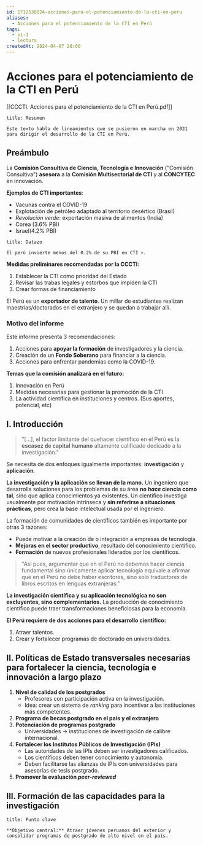 ```yaml
---
id: 1712538024-acciones-para-el-potenciamiento-de-la-cti-en-peru
aliases:
  - Acciones para el potenciamiento de la CTI en Perú
tags:
  - pi-1
  - lectura
createdAt: 2024-04-07 20:00
---
```


# Acciones para el potenciamiento de la CTI en Perú

[[CCCTI. Acciones para el potenciamiento de la CTI en Perú.pdf]]

```ad-summary
title: Resumen

Este texto habla de lineamientos que se pusieron en marcha en 2021 para dirigir el desarrollo de la CTI en Perú.

```

## Preámbulo

La **Comisión Consultiva de Ciencia, Tecnología e Innovación** ("Comisión Consultiva") **asesora** a la **Comisión Multisectorial de CTI** y al **CONCYTEC** en innovación.

**Ejemplos de CTI importantes**:

- Vacunas contra el COVID-19
- Explotación de petróleo adaptado al territorio desértico (Brasil)
- *Revolución verde*: exportación masiva de alimentos (India)
- Corea (3.6% PBI)
- Israel(4.2% PBI)

```ad-note
title: Datazo

El perú invierte menos del 0.2% de su PBI en CTI 💀.

```

**Medidas preliminares recomendadas por la CCCTI**:

1. Establecer la CTI como prioridad del Estado
2. Revisar las trabas legales y estorbos que impiden la CTI
3. Crear formas de financiamiento

El Perú es un **exportador de talento**. Un millar de estudiantes realizan maestrías/doctorados en el extranjero y se quedan a trabajar allí.

### Motivo del informe

Este informe presenta 3 recomendaciones:

1. Acciones para **apoyar la formación** de investigadores y la ciencia.
2. Creación de un **Fondo Soberano** para financiar a la ciencia.
3. Acciones para enfrentar pandemias como la COVID-19.

**Temas que la comisión analizará en el futuro:**

1. Innovación en Perú
2. Medidas necesarias para gestionar la promoción de la CTI
3. La actividad científica en instituciones y centros. (Sus aportes, potencial, etc)

## I. Introducción

> "\[...\], el factor limitante del quehacer científico en el Perú es la **escasez de capital humano** altamente calificado dedicado a la investigación."

Se necesita de dos enfoques igualmente importantes: **investigación** y **aplicación**.

**La investigación y la aplicación se llevan de la mano.** Un ingeniero que desarrolla soluciones para los problemas de su área **no *hace* ciencia como tal**, sino que aplica conocimientos ya existentes. Un científico investiga usualmente por motivación intrínseca y **sin referirse a situaciones prácticas**, pero crea la base intelectual usada por el ingeniero.

La formación de comunidades de científicos también es importante por otras 3 razones:

- Puede motivar a la creación de o integración a empresas de tecnología.
- **Mejoras en el sector productivo**, resultado del conocimiento científico.
- **Formación** de nuevos profesionales liderados por los científicos.

> "Así pues, argumentar que en el Perú no debemos hacer ciencia fundamental sino únicamente aplicar tecnología equivale a afirmar que en el Perú no debe haber escritores, sino solo traductores de libros escritos en lenguas extranjeras."

**La investigación científica y su aplicación tecnológica no son excluyentes, sino complementarios.** La producción de conocimiento científico puede traer transformaciones beneficiosas para la economía.

**El Perú requiere de dos acciones para el desarrollo científico:**

1. Atraer talentos.
2. Crear y fortalecer programas de doctorado en universidades.

## II. Políticas de Estado transversales necesarias para fortalecer la ciencia, tecnología e innovación a largo plazo

1. **Nivel de calidad de los postgrados**
   - Profesores con participación activa en la investigación.
   - Idea: crear un sistema de *ranking* para incentivar a las instituciones más competentes.
2. **Programa de becas postgrado en el país y el extranjero**
3. **Potenciación de programas postgrado**
   - Universidades $\to$ instituciones de investigación de calibre internacional.
4. **Fortalecer los Institutos Públicos de Investigación (IPIs)**
   - Las autoridades de las IPIs deben ser investigadores calificados.
   - Los científicos deben tener conocimiento y autonomía.
   - Deben facilitarse las alianzas de IPIs con universidades para asesorías de tesis postgrado.
5. **Promover la evaluación *peer-reviewed***

## III. Formación de las capacidades para la investigación

```ad-important
title: Punto clave

**Objetivo central:** Atraer jóvenes peruanos del exterior y consolidar programas de postgrado de alto nivel en el país.

```
